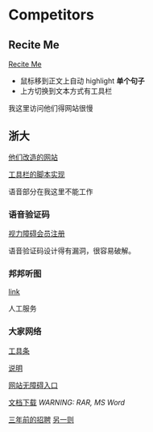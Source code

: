 # Competitors

## Recite Me
[Recite Me](http://www.reciteme.com/)

- 鼠标移到正文上自动 highlight __单个句子__
- 上方切换到文本方式有工具栏

我这里访问他们得网站很慢

## 浙大

[他们改造的网站](http://www.cdpsn.org.cn/)

[工具栏的脚本实现](http://www.cdpsn.org.cn/_js/common.js)

语音部分在我这里不能工作

### 语音验证码

[视力障碍会员注册](http://www.cdpsn.org.cn/register/blindRegister.htm)

语音验证码设计得有漏洞，很容易破解。

### 邦邦听图

[link](http://www.cdpsn.org.cn/static/yzmdownload20120517/yzmdownload.html)

人工服务

### 大家网络

[工具条](http://www.caiamiit.org/yixuan/yixuan_cloud/index.html)

[说明](http://www.caiamiit.org/adetail.html)

[网站无障碍入口](http://www.cniil.com:81/)

[文档下载](http://www.kisse.org/yx_server/yxcab/yixuan.rar) *WARNING: RAR, MS Word*

[三年前的招聘](http://www.yingjiesheng.com/job-000-636-599.html)
[另一则](http://gdjy.hfut.edu.cn/viewcomp.jsp?id=AEZuAAC)
